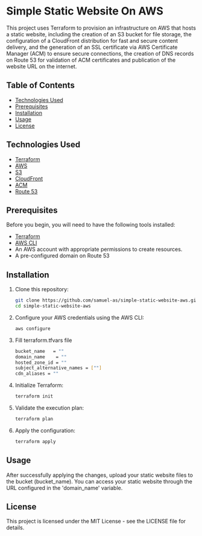 # Simple Static Website On AWS
This project uses Terraform to provision an infrastructure on AWS that hosts a static website, including the creation of an S3 bucket for file storage, the configuration of a CloudFront distribution for fast and secure content delivery, and the generation of an SSL certificate via AWS Certificate Manager (ACM) to ensure secure connections, the creation of DNS records on Route 53 for validation of ACM certificates and publication of the website URL on the internet.

## Table of Contents

- [Technologies Used](#technologies-used)
- [Prerequisites](#prerequisites)
- [Installation](#installation)
- [Usage](#usage)
- [License](#license)


## Technologies Used

- [Terraform](https://www.terraform.io/)
- [AWS](https://aws.amazon.com/)
- [S3](https://aws.amazon.com/s3/)
- [CloudFront](https://aws.amazon.com/cloudfront/)
- [ACM](https://aws.amazon.com/certificate-manager/)
- [Route 53](https://aws.amazon.com/route53/)

## Prerequisites

Before you begin, you will need to have the following tools installed:

- [Terraform](https://www.terraform.io/downloads.html)
- [AWS CLI](https://aws.amazon.com/cli/)
- An AWS account with appropriate permissions to create resources.
- A pre-configured domain on Route 53

## Installation

1. Clone this repository:
   ```bash
   git clone https://github.com/samuel-as/simple-static-website-aws.git
   cd simple-static-website-aws
2. Configure your AWS credentials using the AWS CLI:
     ```bash
     aws configure
3. Fill terraform.tfvars file
    ```bash
    bucket_name   = ""
    domain_name    = ""
    hosted_zone_id = ""
    subject_alternative_names = [""]
    cdn_aliases = ""
4. Initialize Terraform:
    ```bash
    terraform init
5. Validate the execution plan:
    ```bash
    terraform plan
6. Apply the configuration:
    ```bash
    terraform apply
## Usage
After successfully applying the changes, upload your static website files to the bucket (bucket_name). 
You can access your static website through the URL configured in the 'domain_name' variable.

## License
This project is licensed under the MIT License - see the LICENSE file for details.
